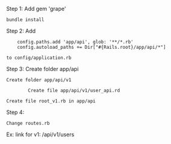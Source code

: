 Step 1:
	Add gem 'grape'

	bundle install

Step 2:
	Add

		config.paths.add 'app/api', glob: '**/*.rb'
    	config.autoload_paths += Dir["#{Rails.root}/app/api/*"]

    to config/application.rb

Step 3:
	Create folder app/api

	Create folder app/api/v1

			Create file app/api/v1/user_api.rd

	Create file root_v1.rb in app/api

Step 4:

	Change routes.rb

Ex: link for v1: /api/v1/users
